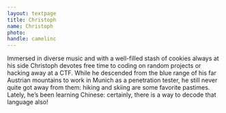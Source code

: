 ```yaml
---
layout: textpage
title: Christoph
name: Christoph
photo: 
handle: camelinc
---
```


Immersed in diverse music and with a well-filled stash of cookies always at his side Christoph devotes free time to coding on random projects or hacking away at a CTF.
While he descended from the blue range of his far Austrian mountains to work in Munich as a penetration tester, he still never quite got away from them: hiking and skiing are some favorite pastimes.
Lately, he’s been learning Chinese: certainly, there is a way to decode that language also!
